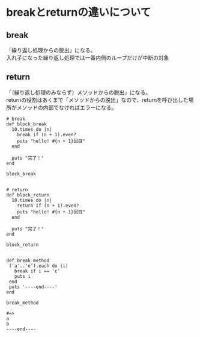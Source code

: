 # breakとreturnの違いについて
## break
「繰り返し処理からの脱出」になる。<br>
入れ子になった繰り返し処理では一番内側のループだけが中断の対象
## return
「（繰り返し処理のみならず）メソッドからの脱出」になる。<br>
returnの役割はあくまで「メソッドからの脱出」なので、returnを呼び出した場所がメソッドの内部でなければエラーになる。


```
# break
def block_break
  10.times do |n|
    break if (n + 1).even?
    puts "hello! #{n + 1}回目"
  end

  puts "完了！"
end

block_break


# return
def block_return
  10.times do |n|
    return if (n + 1).even?
    puts "hello! #{n + 1}回目"
  end

  puts "完了！"
end

block_return


def break_method
 ('a'..'e').each do |i|
   break if i == 'c'
   puts i
 end
 puts '----end----'
end

break_method

#=>
a
b
----end----
```
